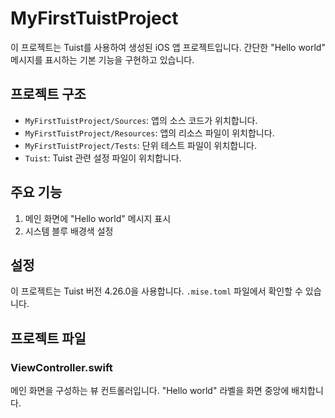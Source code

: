 # MyFirstTuistProject

이 프로젝트는 Tuist를 사용하여 생성된 iOS 앱 프로젝트입니다. 간단한 "Hello world" 메시지를 표시하는 기본 기능을 구현하고 있습니다.

## 프로젝트 구조

- `MyFirstTuistProject/Sources`: 앱의 소스 코드가 위치합니다.
- `MyFirstTuistProject/Resources`: 앱의 리소스 파일이 위치합니다.
- `MyFirstTuistProject/Tests`: 단위 테스트 파일이 위치합니다.
- `Tuist`: Tuist 관련 설정 파일이 위치합니다.

## 주요 기능

1. 메인 화면에 "Hello world" 메시지 표시
2. 시스템 블루 배경색 설정

## 설정

이 프로젝트는 Tuist 버전 4.26.0을 사용합니다. `.mise.toml` 파일에서 확인할 수 있습니다.

## 프로젝트 파일

### ViewController.swift

메인 화면을 구성하는 뷰 컨트롤러입니다. "Hello world" 라벨을 화면 중앙에 배치합니다.
